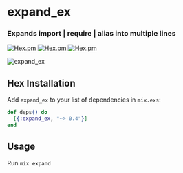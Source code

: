 # expand_ex
### Expands import | require | alias into multiple lines

[![Hex.pm](https://img.shields.io/hexpm/v/expand_ex.svg?maxAge=2592000)](https://hex.pm/packages/expand_ex)
[![Hex.pm](https://img.shields.io/hexpm/dt/expand_ex.svg?maxAge=2592000)](https://hex.pm/packages/expand_ex)
[![Hex.pm](https://img.shields.io/hexpm/l/expand_ex.svg?maxAge=2592000)](https://hex.pm/packages/expand_ex)


![expand_ex](https://user-images.githubusercontent.com/215710/193811269-079836cd-429d-465f-be22-0b2fe8b732d1.png)

## Hex Installation

Add `expand_ex` to your list of dependencies in `mix.exs`:

```elixir
def deps() do
  [{:expand_ex, "~> 0.4"}]
end
```

## Usage

Run `mix expand`


